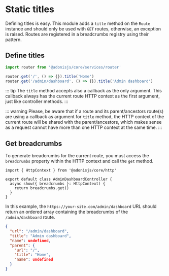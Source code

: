 # Static titles

Defining titles is easy. This module adds a `title` method on the `Route` instance and should only be used with `GET` routes, otherwise, an exception is raised. Routes are registered in a breadcrumbs registry using their pattern.

## Define titles

```typescript
import router from '@adonisjs/core/services/router'

router.get('/', () => {}).title('Home')
router.get('/admin/dashboard', () => {}).title('Admin dashboard')
```

::: tip
The `title` method accepts also a callback as the only argument. This callback always has the current route HTTP context as the first argument, just like controller methods.
:::

::: warning
Please, be aware that if a route and its parent/ancestors route(s) are using a callback as argument for `title` method, the HTTP context of the current route will be shared with the parent/ancestors, which makes sense as a request cannot have more than one HTTP context at the same time.
:::

## Get breadcrumbs

To generate breadcrumbs for the current route, you must access the `breadcrumbs` property within the HTTP context and call the `get` method.

```typescript{5}
import { HttpContext } from '@adonisjs/core/http'

export default class AdminDashboardController {
  async show({ breadcrumbs }: HttpContext) {
    return breadcrumbs.get()
  }
}
```

In this example, the `https://your-site.com/admin/dashboard` URL should return an ordered array containing the breadcrumbs of the `/admin/dashboard` route.

```json
{
  "url": "/admin/dashboard",
  "title": "Admin dashboard",
  "name": undefined,
  "parent": {
    "url": "/",
    "title": "Home",
    "name": undefined
  }
}
```
